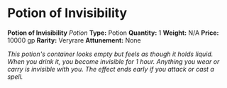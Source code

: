 # Potion of Invisibility

**Potion of Invisibility**
_Potion_
**Type:** Potion
**Quantity:** 1
**Weight:** N/A
**Price:** 10000 gp
**Rarity:** Veryrare
**Attunement:** None

*This potion's container looks empty but feels as though it holds liquid. When you drink it, you become invisible for 1 hour. Anything you wear or carry is invisible with you. The effect ends early if you attack or cast a spell.*